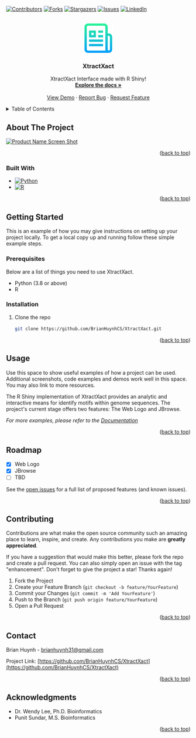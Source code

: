 <!-- Improved compatibility of back to top link: See: https://github.com/othneildrew/Best-README-Template/pull/73 -->
<a name="readme-top"></a>
<!--
*** Thanks for checking out the Best-README-Template. If you have a suggestion
*** that would make this better, please fork the repo and create a pull request
*** or simply open an issue with the tag "enhancement".
*** Don't forget to give the project a star!
*** Thanks again! Now go create something AMAZING! :D
-->



<!-- PROJECT SHIELDS -->
<!--
*** I'm using markdown "reference style" links for readability.
*** Reference links are enclosed in brackets [ ] instead of parentheses ( ).
*** See the bottom of this document for the declaration of the reference variables
*** for contributors-url, forks-url, etc. This is an optional, concise syntax you may use.
*** https://www.markdownguide.org/basic-syntax/#reference-style-links
-->
[![Contributors][contributors-shield]][contributors-url]
[![Forks][forks-shield]][forks-url]
[![Stargazers][stars-shield]][stars-url]
[![Issues][issues-shield]][issues-url]
[![LinkedIn][linkedin-shield]][linkedin-url]



<!-- PROJECT LOGO -->
<br />
<div align="center">
  <a href="https://github.com/BrianHuynhCS/XtractXact">
    <img src="logo.png" alt="Logo" width="80" height="80">
  </a>

<h3 align="center">XtractXact</h3>

  <p align="center">
    XtractXact Interface made with R Shiny!
    <br />
    <a href="https://github.com/BrianHuynhCS/XtractXact"><strong>Explore the docs »</strong></a>
    <br />
    <br />
    <a href="https://github.com/BrianHuynhCS/XtractXact">View Demo</a>
    ·
    <a href="https://github.com/BrianHuynhCS/XtractXact/issues">Report Bug</a>
    ·
    <a href="https://github.com/BrianHuynhCS/XtractXact/issues">Request Feature</a>
  </p>
</div>



<!-- TABLE OF CONTENTS -->
<details>
  <summary>Table of Contents</summary>
  <ol>
    <li>
      <a href="#about-the-project">About The Project</a>
      <ul>
        <li><a href="#built-with">Built With</a></li>
      </ul>
    </li>
    <li>
      <a href="#getting-started">Getting Started</a>
      <ul>
        <li><a href="#prerequisites">Prerequisites</a></li>
        <li><a href="#installation">Installation</a></li>
      </ul>
    </li>
    <li><a href="#usage">Usage</a></li>
    <li><a href="#roadmap">Roadmap</a></li>
    <li><a href="#contributing">Contributing</a></li>
    <li><a href="#license">License</a></li>
    <li><a href="#contact">Contact</a></li>
    <li><a href="#acknowledgments">Acknowledgments</a></li>
  </ol>
</details>



<!-- ABOUT THE PROJECT -->
## About The Project

[![Product Name Screen Shot][product-screenshot]](https://example.com)


<p align="right">(<a href="#readme-top">back to top</a>)</p>



### Built With

* [![Python][Python]][Python-url]
* [![R][R]][R-url]

<p align="right">(<a href="#readme-top">back to top</a>)</p>



<!-- GETTING STARTED -->
## Getting Started

This is an example of how you may give instructions on setting up your project locally.
To get a local copy up and running follow these simple example steps.

### Prerequisites
Below are a list of things you need to use XtractXact.

* Python (3.8 or above)
* R

### Installation

1. Clone the repo
   ```sh
   git clone https://github.com/BrianHuynhCS/XtractXact.git
   ```

<p align="right">(<a href="#readme-top">back to top</a>)</p>


<!-- USAGE EXAMPLES -->
## Usage

Use this space to show useful examples of how a project can be used. Additional screenshots, code examples and demos work well in this space. You may also link to more resources.

The R Shiny implementation of XtractXact provides an analytic and interactive means for identify motifs within genome sequences. The project's current stage offers two features: The Web Logo and JBrowse.

_For more examples, please refer to the [Documentation](https://example.com)_

<p align="right">(<a href="#readme-top">back to top</a>)</p>



<!-- ROADMAP -->
## Roadmap

- [X] Web Logo
- [X] JBrowse
- [ ] TBD

See the [open issues](https://github.com/BrianHuynhCS/XtractXact/issues) for a full list of proposed features (and known issues).

<p align="right">(<a href="#readme-top">back to top</a>)</p>



<!-- CONTRIBUTING -->
## Contributing

Contributions are what make the open source community such an amazing place to learn, inspire, and create. Any contributions you make are **greatly appreciated**.

If you have a suggestion that would make this better, please fork the repo and create a pull request. You can also simply open an issue with the tag "enhancement".
Don't forget to give the project a star! Thanks again!

1. Fork the Project
2. Create your Feature Branch (`git checkout -b feature/YourFeature`)
3. Commit your Changes (`git commit -m 'Add YourFeature'`)
4. Push to the Branch (`git push origin feature/YourFeature`)
5. Open a Pull Request

<p align="right">(<a href="#readme-top">back to top</a>)</p>


<!-- CONTACT -->
## Contact

Brian Huynh - brianhuynh31@gmail.com

Project Link: [https://github.com/BrianHuynhCS/XtractXact](https://github.com/BrianHuynhCS/XtractXact)

<p align="right">(<a href="#readme-top">back to top</a>)</p>



<!-- ACKNOWLEDGMENTS -->
## Acknowledgments

* Dr. Wendy Lee, Ph.D. Bioinformatics
* Punit Sundar, M.S. Bioinformatics

<p align="right">(<a href="#readme-top">back to top</a>)</p>



<!-- MARKDOWN LINKS & IMAGES -->
<!-- https://www.markdownguide.org/basic-syntax/#reference-style-links -->
[contributors-shield]: https://img.shields.io/github/contributors/BrianHuynhCS/XtractXact.svg?style=for-the-badge
[contributors-url]: https://github.com/BrianHuynhCS/XtractXact/graphs/contributors
[forks-shield]: https://img.shields.io/github/forks/BrianHuynhCS/XtractXact.svg?style=for-the-badge
[forks-url]: https://github.com/BrianHuynhCS/rXtractXact/network/members
[stars-shield]: https://img.shields.io/github/stars/BrianHuynhCS/XtractXact.svg?style=for-the-badge
[stars-url]: https://github.com/BrianHuynhCS/XtractXact/stargazers
[issues-shield]: https://img.shields.io/github/issues/BrianHuynhCS/XtractXact.svg?style=for-the-badge
[issues-url]: https://github.com/BrianHuynhCS/XtractXact/issues
[license-shield]: https://img.shields.io/github/license/BrianHuynhCS/XtractXact.svg?style=for-the-badge
[license-url]: https://github.com/BrianHuynhCS/XtractXact/blob/master/LICENSE.txt
[linkedin-shield]: https://img.shields.io/badge/-LinkedIn-black.svg?style=for-the-badge&logo=linkedin&colorB=555
[linkedin-url]: https://linkedin.com/in/brian-huynhcs
[product-screenshot]: images/screenshot.png
[Python]: https://img.shields.io/badge/Python-3776AB?style=for-the-badge&logo=python&logoColor=white
[Python-url]: https://www.python.org/
[R]: https://img.shields.io/badge/R-276DC3?style=for-the-badge&logo=r&logoColor=white
[R-url]: https://www.r-project.org/
